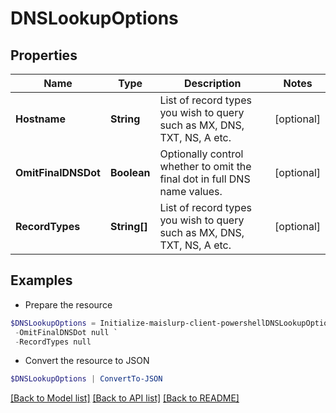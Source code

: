 # DNSLookupOptions
## Properties

Name | Type | Description | Notes
------------ | ------------- | ------------- | -------------
**Hostname** | **String** | List of record types you wish to query such as MX, DNS, TXT, NS, A etc. | [optional] 
**OmitFinalDNSDot** | **Boolean** | Optionally control whether to omit the final dot in full DNS name values. | [optional] 
**RecordTypes** | **String[]** | List of record types you wish to query such as MX, DNS, TXT, NS, A etc. | [optional] 

## Examples

- Prepare the resource
```powershell
$DNSLookupOptions = Initialize-maislurp-client-powershellDNSLookupOptions  -Hostname null `
 -OmitFinalDNSDot null `
 -RecordTypes null
```

- Convert the resource to JSON
```powershell
$DNSLookupOptions | ConvertTo-JSON
```

[[Back to Model list]](../README#documentation-for-models) [[Back to API list]](../README#documentation-for-api-endpoints) [[Back to README]](../README)

